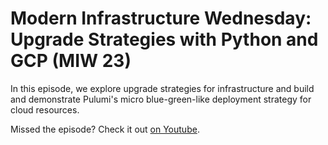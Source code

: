 # Modern Infrastructure Wednesday: Upgrade Strategies with Python and GCP (MIW 23)

In this episode, we explore upgrade strategies for infrastructure and build and
demonstrate Pulumi's micro blue-green-like deployment strategy for cloud
resources.

Missed the episode? Check it out [on Youtube](https://youtu.be/vviIVCloMKQ).
